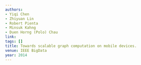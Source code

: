 ```yaml
---
authors:
- Yiqi Chen
- Zhiyuan Lin
- Robert Pienta
- Minsuk Kahng
- Duen Horng (Polo) Chau
link:
tags: []
title: Towards scalable graph computation on mobile devices.
venue: IEEE BigData
year: 2014
---
```

